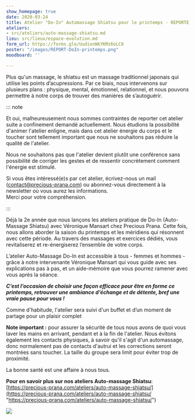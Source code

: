 ```yaml
---
show_homepage: true
date: 2020-03-24
title: Atelier "Do-In" Automassage Shiatsu pour le printemps - REPORTE temporairement
ateliers:
- src/ateliers/auto-massage-shiatsu.md
lieu: src/lieux/espace-evolution.md
form_url: https://forms.gle/UudionWkYKMz6oLC8
poster: "/images/REPORT-DoIn-printemps.png"
moodboard: ''

---
```

Plus qu'un massage, le shiatsu est un massage traditionnel japonais qui utilise les points d’acupressions. Par ce biais, nous intervenons sur plusieurs plans : physique, mental, émotionnel, relationnel, et nous pouvons permettre à notre corps de trouver des manières de s’autoguérir.

::: note 

Et oui, malheureusement nous sommes contraintes de reporter cet atelier suite a confinement demandé actuellement. Nous étudions la possibilité d'animer l'atelier enligne, mais dans cet atelier énergie du corps et le toucher sont tellement important que nous ne souhaitons pas réduire la qualité de l'atelier.   
  
Nous ne souhaitons pas que l'atelier devient plutôt une conférence sans possibilité de corriger les gestes et de ressentir concrètement comment l'énergie est stimulé.   
  
Si vous êtes intéressé(e)s par cet atelier, écrivez-nous un mail (contact@precious-prana.com) ou abonnez-vous directement à la newsletter où vous aurez les informations.   
Merci pour votre compréhension.

 :::

Déjà la 2e année que nous lançons les ateliers pratique de Do-In (Auto-Massage Shiatsu) avec Véronique Mansart chez Precious Prana. Cette fois, nous allons aborder la saison du printemps et les méridiens qui résonnent avec cette période. Au travers des massages et exercices dédiés, vous revitaliserez et re-énergiserez l’ensemble de votre corps.

L’atelier Auto-Massage Do-In est accessible à tous - femmes et hommes -  grâce à notre intervenante Véronique Mansart qui vous guide avec ses explications pas à pas, et un aide-mémoire que vous pourrez ramener avec vous après la séance.

**_C’est l’occasion de choisir une façon efficace pour être en forme ce printemps, retrouver une ambiance d’échange et de détente, bref une vraie pause pour vous !_**

Comme d'habitude, l'atelier sera suivi d'un buffet et d’un moment de partage pour un plaisir complet

**Note important :** pour assurer la sécurité de tous nous avons de quoi vous laver les mains en arrivant, pendant et à la fin de l'atelier. Nous évitons également les contacts physiques, à savoir qu'il s'agit d'un automassage, donc normalement pas de contacts d'autrui et les corrections seront montrées sans toucher. La taille du groupe sera limit pour éviter trop de proximité.

La bonne santé est une affaire à nous tous.

**Pour en savoir plus sur nos ateliers Auto-massage Shiatsu**:  [https://precious-prana.com/ateliers/auto-massage-shiatsu/](https://precious-prana.com/ateliers/auto-massage-shiatsu/ "https://precious-prana.com/ateliers/auto-massage-shiatsu/")

![](/images/Canva_GreenTrees.jpg)